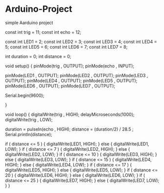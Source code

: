 # Arduino-Project
 simple Aarduino project
 
 const int trig = 11;
const int echo = 12;

const int LED1 = 2;
const int LED2 = 3;
const int LED3 = 4;
const int LED4 = 5;
const int LED5 = 6;
const int LED6 = 7;
const int LED7 = 8;

int duration = 0;
int distance = 0;

void setup()
{
  pinMode(trig , OUTPUT);
  pinMode(echo , INPUT);
 
  pinMode(LED1 , OUTPUT);
  pinMode(LED2 , OUTPUT);
  pinMode(LED3 , OUTPUT);
  pinMode(LED4 , OUTPUT);
  pinMode(LED5 , OUTPUT);
  pinMode(LED6 , OUTPUT);
  pinMode(LED7 , OUTPUT);
 
  Serial.begin(9600);

}

void loop()
{
  digitalWrite(trig , HIGH);
  delayMicroseconds(1000);
  digitalWrite(trig , LOW);


  duration = pulseIn(echo , HIGH);
  distance = (duration/2) / 28.5 ;
  Serial.println(distance);
 

  if ( distance <= 5 )
  {
    digitalWrite(LED1, HIGH);
  }
  else
  {
    digitalWrite(LED1, LOW);
  }
  if ( distance <= 7 )
  {
    digitalWrite(LED2, HIGH);
  }
  else
  {
    digitalWrite(LED2, LOW);
  }
  if ( distance <= 10 )
  {
    digitalWrite(LED3, HIGH);
  }
  else
  {
    digitalWrite(LED3, LOW);
  }
  if ( distance <= 15 )
  {
    digitalWrite(LED4, HIGH);
  }
  else
  {
    digitalWrite(LED4, LOW);
  }
  if ( distance <= 17 )
  {
    digitalWrite(LED5, HIGH);
  }
  else
  {
    digitalWrite(LED5, LOW);
  }
  if ( distance <= 20 )
  {
    digitalWrite(LED6, HIGH);
  }
  else
  {
    digitalWrite(LED6, LOW);
  }
  if ( distance <= 25 )
  {
    digitalWrite(LED7, HIGH);
  }
  else
  {
    digitalWrite(LED7, LOW);
  }
}
